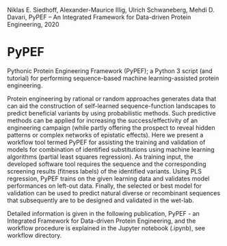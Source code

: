 Niklas E. Siedhoff, Alexander-Maurice Illig, Ulrich Schwaneberg, Mehdi D. Davari, PyPEF – An Integrated Framework for Data-driven Protein Engineering, 2020  

# PyPEF
Pythonic Protein Engineering Framework (PyPEF);
a Python 3 script (and tutorial) for performing sequence-based machine learning-assisted protein engineering.

Protein engineering by rational or random approaches generates data
that can aid the construction of self-learned sequence-function
landscapes to predict beneficial variants by using probabilistic methods.
Such predictive methods can be applied for increasing the success/effectivity of an
engineering campaign (while partly offering the prospect to reveal hidden patterns or
complex networks of epistatic effects). Here we present a workflow tool termed
PyPEF for assisting the training and validation of models
for combination of identified substitutions using machine learning algorithms (partial least squares regression).
As training input, the developed software tool requires the sequence and 
the corresponding screening results (fitness labels) of the
identified variants. Using PLS regression, PyPEF trains
on the given learning data and validates model performances on left-out data.
Finally, the selected or best model for validation can be
used to predict natural diverse or recombinant sequences that
subsequently are to be designed and validated in the wet-lab.


Detailed information is given in the following publication, PyPEF - an Integrated Framework for Data-driven Protein Engineering, and the
workflow procedure is explained in the Jupyter notebook (.ipynb), see
workflow directory.  

